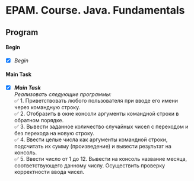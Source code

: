 # EPAM. Course. Java. Fundamentals
## Program    
#### Begin    
- [X] _Begin_    
#### Main Task
- [X] **_Main Task_**   
_Реализовать следующие программы:_    
:white_check_mark: 1. Приветствовать любого пользователя при вводе его имени через командную строку.    
:white_check_mark: 2. Отобразить в окне консоли аргументы командной строки в обратном порядке.    
:white_check_mark: 3. Вывести заданное количество случайных чисел с переходом и без перехода на новую строку.    
:white_check_mark: 4. Ввести целые числа как аргументы командной строки, подсчитать их сумму (произведение) и вывести результат на консоль.    
:white_check_mark: 5. Ввести число от 1 до 12. Вывести на консоль название месяца, соответствующего данному числу. Осуществить проверку корректности ввода чисел.    
